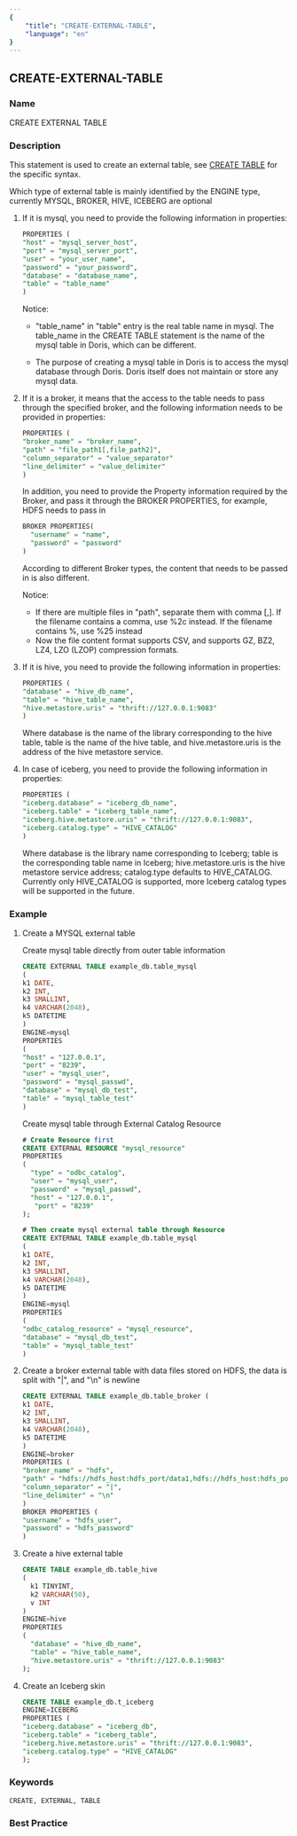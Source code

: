```yaml
---
{
    "title": "CREATE-EXTERNAL-TABLE",
    "language": "en"
}
---
```


<!--
Licensed to the Apache Software Foundation (ASF) under one
or more contributor license agreements.  See the NOTICE file
distributed with this work for additional information
regarding copyright ownership.  The ASF licenses this file
to you under the Apache License, Version 2.0 (the
"License"); you may not use this file except in compliance
with the License.  You may obtain a copy of the License at

  http://www.apache.org/licenses/LICENSE-2.0

Unless required by applicable law or agreed to in writing,
software distributed under the License is distributed on an
"AS IS" BASIS, WITHOUT WARRANTIES OR CONDITIONS OF ANY
KIND, either express or implied.  See the License for the
specific language governing permissions and limitations
under the License.
-->

## CREATE-EXTERNAL-TABLE

### Name

CREATE EXTERNAL TABLE

### Description

This statement is used to create an external table, see [CREATE TABLE](./CREATE-TABLE.md) for the specific syntax.

Which type of external table is mainly identified by the ENGINE type, currently MYSQL, BROKER, HIVE, ICEBERG are optional

1. If it is mysql, you need to provide the following information in properties:

   ```sql
   PROPERTIES (
   "host" = "mysql_server_host",
   "port" = "mysql_server_port",
   "user" = "your_user_name",
   "password" = "your_password",
   "database" = "database_name",
   "table" = "table_name"
   )
   ````

   Notice:

   - "table_name" in "table" entry is the real table name in mysql. The table_name in the CREATE TABLE statement is the name of the mysql table in Doris, which can be different.

   - The purpose of creating a mysql table in Doris is to access the mysql database through Doris. Doris itself does not maintain or store any mysql data.

2. If it is a broker, it means that the access to the table needs to pass through the specified broker, and the following information needs to be provided in properties:

   ```sql
   PROPERTIES (
   "broker_name" = "broker_name",
   "path" = "file_path1[,file_path2]",
   "column_separator" = "value_separator"
   "line_delimiter" = "value_delimiter"
   )
   ````

   In addition, you need to provide the Property information required by the Broker, and pass it through the BROKER PROPERTIES, for example, HDFS needs to pass in

   ```sql
   BROKER PROPERTIES(
     "username" = "name",
     "password" = "password"
   )
   ````

   According to different Broker types, the content that needs to be passed in is also different.

   Notice:

   - If there are multiple files in "path", separate them with comma [,]. If the filename contains a comma, use %2c instead. If the filename contains %, use %25 instead
   - Now the file content format supports CSV, and supports GZ, BZ2, LZ4, LZO (LZOP) compression formats.

3. If it is hive, you need to provide the following information in properties:

   ```sql
   PROPERTIES (
   "database" = "hive_db_name",
   "table" = "hive_table_name",
   "hive.metastore.uris" = "thrift://127.0.0.1:9083"
   )
   ````

   Where database is the name of the library corresponding to the hive table, table is the name of the hive table, and hive.metastore.uris is the address of the hive metastore service.

4. In case of iceberg, you need to provide the following information in properties:

   ```sql
   PROPERTIES (
   "iceberg.database" = "iceberg_db_name",
   "iceberg.table" = "iceberg_table_name",
   "iceberg.hive.metastore.uris" = "thrift://127.0.0.1:9083",
   "iceberg.catalog.type" = "HIVE_CATALOG"
   )
   ````

   Where database is the library name corresponding to Iceberg;
   table is the corresponding table name in Iceberg;
   hive.metastore.uris is the hive metastore service address;
   catalog.type defaults to HIVE_CATALOG. Currently only HIVE_CATALOG is supported, more Iceberg catalog types will be supported in the future.

### Example

1. Create a MYSQL external table

   Create mysql table directly from outer table information

   ```sql
   CREATE EXTERNAL TABLE example_db.table_mysql
   (
   k1 DATE,
   k2 INT,
   k3 SMALLINT,
   k4 VARCHAR(2048),
   k5 DATETIME
   )
   ENGINE=mysql
   PROPERTIES
   (
   "host" = "127.0.0.1",
   "port" = "8239",
   "user" = "mysql_user",
   "password" = "mysql_passwd",
   "database" = "mysql_db_test",
   "table" = "mysql_table_test"
   )
   ````

   Create mysql table through External Catalog Resource

   ```sql
   # Create Resource first
   CREATE EXTERNAL RESOURCE "mysql_resource"
   PROPERTIES
   (
     "type" = "odbc_catalog",
     "user" = "mysql_user",
     "password" = "mysql_passwd",
     "host" = "127.0.0.1",
      "port" = "8239"
   );
   
   # Then create mysql external table through Resource
   CREATE EXTERNAL TABLE example_db.table_mysql
   (
   k1 DATE,
   k2 INT,
   k3 SMALLINT,
   k4 VARCHAR(2048),
   k5 DATETIME
   )
   ENGINE=mysql
   PROPERTIES
   (
   "odbc_catalog_resource" = "mysql_resource",
   "database" = "mysql_db_test",
   "table" = "mysql_table_test"
   )
   ````

2. Create a broker external table with data files stored on HDFS, the data is split with "|", and "\n" is newline

   ```sql
   CREATE EXTERNAL TABLE example_db.table_broker (
   k1 DATE,
   k2 INT,
   k3 SMALLINT,
   k4 VARCHAR(2048),
   k5 DATETIME
   )
   ENGINE=broker
   PROPERTIES (
   "broker_name" = "hdfs",
   "path" = "hdfs://hdfs_host:hdfs_port/data1,hdfs://hdfs_host:hdfs_port/data2,hdfs://hdfs_host:hdfs_port/data3%2c4",
   "column_separator" = "|",
   "line_delimiter" = "\n"
   )
   BROKER PROPERTIES (
   "username" = "hdfs_user",
   "password" = "hdfs_password"
   )
   ````

3. Create a hive external table

   ```sql
   CREATE TABLE example_db.table_hive
   (
     k1 TINYINT,
     k2 VARCHAR(50),
     v INT
   )
   ENGINE=hive
   PROPERTIES
   (
     "database" = "hive_db_name",
     "table" = "hive_table_name",
     "hive.metastore.uris" = "thrift://127.0.0.1:9083"
   );
   ````

4. Create an Iceberg skin

   ```sql
   CREATE TABLE example_db.t_iceberg
   ENGINE=ICEBERG
   PROPERTIES (
   "iceberg.database" = "iceberg_db",
   "iceberg.table" = "iceberg_table",
   "iceberg.hive.metastore.uris" = "thrift://127.0.0.1:9083",
   "iceberg.catalog.type" = "HIVE_CATALOG"
   );
   ````


### Keywords

    CREATE, EXTERNAL, TABLE

### Best Practice

